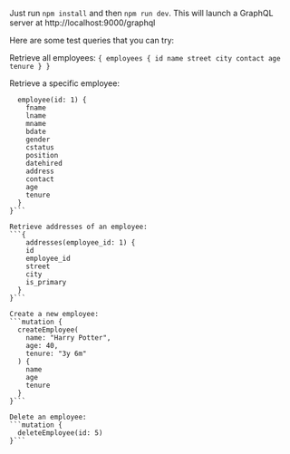 Just run `npm install` and then `npm run dev`. This will launch a GraphQL server at http://localhost:9000/graphql

Here are some test queries that you can try:

Retrieve all employees:
`{
  employees {
    id
    name
    street
    city
    contact
    age
    tenure
  }
}`

Retrieve a specific employee:
```{
  employee(id: 1) {
    fname
    lname
    mname
    bdate
    gender
    cstatus
    position
    datehired
    address
    contact
    age
    tenure
  }
}```

Retrieve addresses of an employee:
```{
	addresses(employee_id: 1) {
  	id
    employee_id
  	street
  	city
    is_primary
  }
}```

Create a new employee:
```mutation {
  createEmployee(
    name: "Harry Potter",
    age: 40,
    tenure: "3y 6m"
  ) {
    name
    age
    tenure
  }
}```

Delete an employee:
```mutation {
  deleteEmployee(id: 5)
}```
